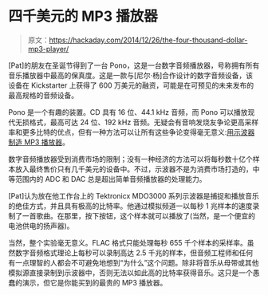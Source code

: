 # 四千美元的 MP3 播放器

> 原文：<https://hackaday.com/2014/12/26/the-four-thousand-dollar-mp3-player/>

[Pat]的朋友在圣诞节得到了一台 Pono，这是一台数字音频播放器，号称拥有所有音乐播放器中最高的保真度。这是一款与[尼尔·杨]合作设计的数字音频设备，该设备在 Kickstarter 上获得了 600 万美元的融资，可能是在可预见的未来发布的最高规格的音频设备。

Pono 是一个有趣的装置。CD 具有 16 位、44.1 kHz 音频，而 Pono 可以播放现代无损格式，最高可达 24 位、192 kHz 音频。无疑会有音响发烧友争论更高采样率和更多比特的优点，但有一种方法可以让所有这些争论变得毫无意义:[用示波器制造 MP3 播放器](http://www.whiskeytangohotel.com/2014/12/tektronix-mdo3000-as-mp3-player.html)。

数字音频播放器受到消费市场的限制；没有一种经济的方法可以将每秒数十亿个样本放入最终售价只有几千美元的设备中。不过，示波器不是为消费市场打造的，中等范围内的 ADC 和 DAC 总是超出简单音频播放器的处理能力。

[Pat]认为放在他工作台上的 Tektronicx MDO3000 系列示波器是捕捉和播放音乐的绝佳方式，并且具有极高的比特率。他通过模拟频道一以每秒 1 兆样本的速度录制了一首歌曲。在那里，按下按钮，这个样本就可以播放了(当然，是一个便宜的电池供电的扬声器)。

当然，整个实验毫无意义。FLAC 格式只能处理每秒 655 千个样本的采样率。虽然数字音频格式理论上每秒可以录制高达 2.5 千兆的样本，但音频工程师和任何有一点理智的人都会不可避免地想到“为什么”这个问题。除非将音乐从母带或其他模拟源直接录制到示波器中，否则无法以如此高的比特率获得音乐。这只是一个愚蠢的演示，但它是你能买到的最贵的 MP3 播放器。